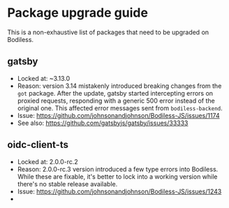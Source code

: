 # Package upgrade guide
This is a non-exhaustive list of packages that need to be upgraded on Bodiless.

## gatsby
- Locked at: ~3.13.0
- Reason: version 3.14 mistakenly introduced breaking changes from the `got` package. After the
update, gatsby started intercepting errors on proxied requests, responding with a generic 500 error
instead of the original one. This affected error messages sent from `bodiless-backend`.
- Issue: https://github.com/johnsonandjohnson/Bodiless-JS/issues/1174
- See also: https://github.com/gatsbyjs/gatsby/issues/33333

## oidc-client-ts
- Locked at: 2.0.0-rc.2
- Reason: 2.0.0-rc.3 version introduced a few type errors into Bodiless. While these are fixable,
it's better to lock into a working version while there's no stable release available.
- Issue: https://github.com/johnsonandjohnson/Bodiless-JS/issues/1243
-
